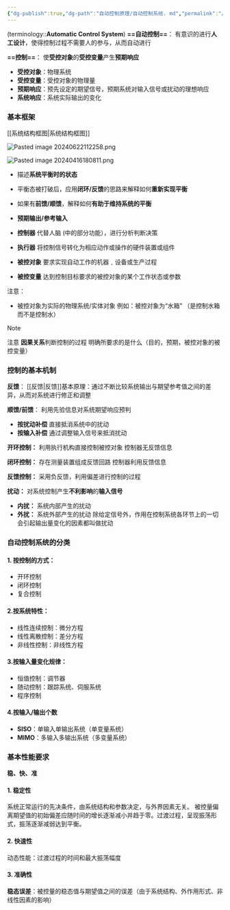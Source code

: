 ```yaml
---
{"dg-publish":true,"dg-path":"自动控制原理/自动控制系统. md","permalink":"/自动控制原理/自动控制系统/","dgPassFrontmatter":true,"noteIcon":"","created":"2024-05-21T15:20:28.660+08:00","updated":"2024-09-13T23:42:53.972+08:00"}
---
```


(terminology::**Automatic Control System**)
**==自动控制==**：
有意识的进行**人工设计**，使得控制过程不需要人的参与，从而自动进行

**==控制==**：
使**受控对象**的**受控变量**产生**预期响应**
- **受控对象**：物理系统
- **受控变量**：受控对象的物理量
- **预期响应**：预先设定的期望信号，预期系统对输入信号或扰动的理想响应
- **系统响应**：系统实际输出的变化
### 基本框架
[[系统结构框图\|系统结构框图]]

![Pasted image 20240622112258.png](/img/user/%E5%8A%9F%E8%83%BD%E6%80%A7%E6%96%87%E4%BB%B6%E5%A4%B9/%E8%BD%BD%E5%85%A5%E7%9A%84%E5%AA%92%E4%BD%93%E8%B5%84%E6%BA%90/Pasted%20image%2020240622112258.png)

![Pasted image 20240416180811.png](/img/user/%E5%8A%9F%E8%83%BD%E6%80%A7%E6%96%87%E4%BB%B6%E5%A4%B9/%E8%BD%BD%E5%85%A5%E7%9A%84%E5%AA%92%E4%BD%93%E8%B5%84%E6%BA%90/Pasted%20image%2020240416180811.png)


- 描述**系统平衡时的状态**
- 平衡态被打破后，应用**闭环/反馈**的思路来解释如何**重新实现平衡**
- 如果有**前馈/顺馈**，解释如何**有助于维持系统的平衡**

- **预期输出/参考输入**
- **控制器**
	代替人脑 (中的部分功能），进行分析判断决策
- **执行器**
	将控制信号转化为相应动作或操作的硬件装置或组件
- **被控对象**
	要求实现自动工作的机器﹑设备或生产过程 
- **被控变量**
	达到控制目标要求的被控对象的某个工作状态或参数

注意：
- 被控对象为实际的物理系统/实体对象
	例如：被控对象为“水箱”
	（是控制水箱而不是控制水）

>[!note] 
>注意 **因果关系**判断控制的过程
>明确所要求的是什么（目的，预期，被控对象的被控变量）

### 控制的基本机制
**反馈**：
[[反馈\|反馈]]基本原理：通过不断比较系统输出与期望参考值之间的差异，从而对系统进行修正和调整

**顺馈/前馈**：
利用先验信息对系统期望响应预判
- **按扰动补偿**
	直接抵消系统中的扰动
- **按输入补偿**
	通过调整输入信号来抵消扰动

**开环控制：**
利用执行机构直接控制被控对象
控制器无反馈信息

**闭环控制：**
存在测量装置组成反馈回路
控制器利用反馈信息

**反馈控制：**
采用负反馈，利用偏差进行控制的过程

**扰动：**
对系统控制产生**不利影响**的**输入信号** 
- **内扰：**
	系统内部产生的扰动
- **外扰：**
	系统外部产生的扰动
除给定信号外，作用在控制系统各环节上的一切会引起输出量变化的因素都叫做扰动


### 自动控制系统的分类
#### 1. 按控制的方式：
- 开环控制
- 闭环控制
- 复合控制
#### 2.按系统特性：
- 线性连续控制：微分方程
- 线性离散控制：差分方程
- 非线性控制：非线性方程
#### 3.按输入量变化规律：
- 恒值控制：调节器
- 随动控制：跟踪系统、伺服系统
- 程序控制

#### 4.按输入/输出个数
- **SISO**：单输入单输出系统（单变量系统） 
- **MIMO**：多输入多输出系统（多变量系统）
### 基本性能要求
**稳、快、准**
#### 1. 稳定性
系统正常运行的先决条件，由系统结构和参数决定，与外界因素无关。
被控量偏离期望值的初始偏差应随时间的增长逐渐减小并趋于零。过渡过程，呈现振荡形式，振荡逐渐减弱达到平衡。
#### 2. 快速性
动态性能：过渡过程的时间和最大振荡幅度
#### 3. 准确性
**稳态误差**：被控量的稳态值与期望值之间的误差（由于系统结构、外作用形式、非线性因素的影响）

